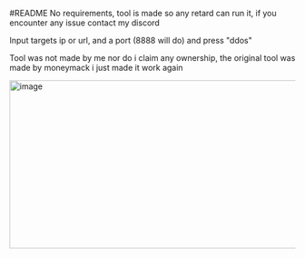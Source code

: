 #README
No requirements, tool is made so any retard can run it, if you encounter any issue contact my discord 

Input targets ip or url, and a port (8888 will do)
and press "ddos"

Tool was not made by me nor do i claim any ownership, the original tool was made by moneymack i just made it work again

<img width="566" height="296" alt="image" src="https://github.com/user-attachments/assets/2c4af0a0-2ad6-4662-b3ac-fb132e9091e4" />




